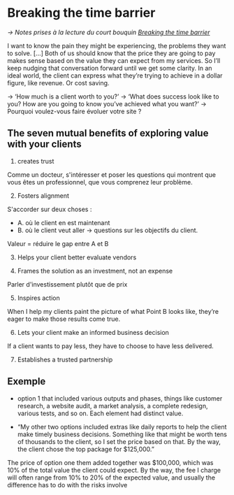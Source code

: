 # Breaking the time barrier

*-> Notes prises à la lecture du court bouquin [Breaking the time barrier](https://www.freshbooks.com/assets/other/Breaking-the-Time-Barrier.pdf)*


I want to know the pain they might be experiencing, the problems they want to solve. [...]
Both of us should know that the price they are going to pay makes sense based on the value they can expect from my services.
So I’ll keep nudging that conversation forward until we get some clarity. In an ideal world, the client can express what they’re trying to achieve in a dollar figure, like revenue. Or cost saving.

-> ‘How much is a client worth to you?’
-> ‘What does success look like to you? How are you going to know you’ve achieved what you want?’
-> Pourquoi voulez-vous faire évoluer votre site ?


## The seven mutual benefits of exploring value with your clients

1. creates trust

Comme un docteur, s'intéresser et poser les questions qui montrent que vous êtes un professionnel, que vous comprenez leur problème.

2. Fosters alignment

S'accorder sur deux choses :
- A. où le client en est maintenant
- B. où le client veut aller -> questions sur les objectifs du client.

Valeur = réduire le gap entre A et B

3. Helps your client better evaluate vendors

4. Frames the solution as an investment, not an expense

Parler d'investissement plutôt que de prix

5. Inspires action

When I help my clients paint the picture of what Point B looks like, they’re eager to
make those results come true.

6.  Lets your client make an informed business decision

If a client wants to pay less, they have to choose to have less delivered.

7. Establishes a trusted partnership


## Exemple

- option 1 that included various outputs and phases, things like customer research, a website audit, a market analysis, a complete redesign, various tests, and so on. Each element had distinct value.

- “My other two options included extras like daily reports to help the client make timely business decisions. Something like that might be worth tens of thousands to the client, so I set the price based on that. By the way, the client chose the top package for $125,000.”

The price of option one them added together was $100,000, which was 10% of the total value the client could expect. By the way, the fee I charge will often range from 10% to 20% of the expected value, and usually the difference has to do with the risks involve

